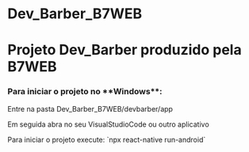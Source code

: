# Dev_Barber_B7WEB
 
 <h1>Projeto Dev_Barber produzido pela B7WEB</h1>

 <h3>Para iniciar o projeto no **Windows**:</h3>
 <p>Entre na pasta Dev_Barber_B7WEB/devbarber/app</p>
 <p>Em seguida abra no seu VisualStudioCode ou outro aplicativo</p>
 <p>Para iniciar o projeto execute: `npx react-native run-android`</p>
 